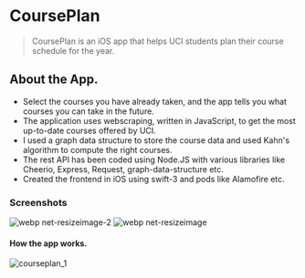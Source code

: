 # CoursePlan

> CoursePlan is an iOS app that helps UCI students plan their course schedule for the year.

## About the App.
- Select the courses you have already taken, and the app tells you what courses you can take in the future.
- The application uses webscraping, written in JavaScript, to get the most up-to-date courses offered by UCI.
- I used a graph data structure to store the course data and used Kahn's algorithm to compute the right courses.
- The rest API has been coded using Node.JS with various libraries like Cheerio, Express, Request, graph-data-structure etc.
- Created the frontend in iOS using swift-3 and pods like Alamofire etc.

### Screenshots

![webp net-resizeimage-2](https://user-images.githubusercontent.com/26324291/30507716-2c2f2302-9a3d-11e7-8cfe-59d1d81b11bf.png)
![webp net-resizeimage](https://user-images.githubusercontent.com/26324291/30507717-2de6d974-9a3d-11e7-89ae-a4202f4279c2.png)

#### How the app works.
![courseplan_1](https://user-images.githubusercontent.com/26324291/30507720-30d5d39c-9a3d-11e7-9a38-ee95e0505b6d.gif)


